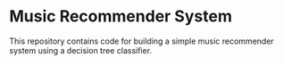 # Music Recommender System

This repository contains code for building a simple music recommender system using a decision tree classifier.
